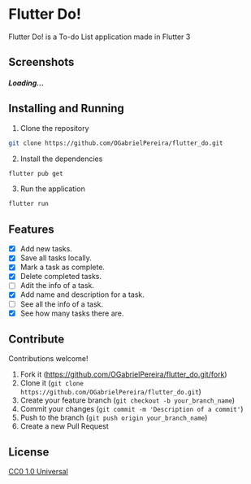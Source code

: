 # Flutter Do!

Flutter Do! is a To-do List application made in Flutter 3

## Screenshots
##### Loading...

## Installing and Running

1. Clone the repository

```bash
git clone https://github.com/OGabrielPereira/flutter_do.git
```

2. Install the dependencies

```bash
flutter pub get
```

3. Run the application

```bash
flutter run
```

## Features

- [x] Add new tasks.
- [x] Save all tasks locally.
- [x] Mark a task as complete.
- [x] Delete completed tasks.
- [ ] Adit the info of a task.
- [x] Add name and description for a task.
- [ ] See all the info of a task.
- [x] See how many tasks there are.

## Contribute

Contributions welcome!

1.  Fork it (https://github.com/OGabrielPereira/flutter_do.git/fork)
2.  Clone it (`git clone https://github.com/OGabrielPereira/flutter_do.git`)
3.  Create your feature branch (`git checkout -b your_branch_name`)
4.  Commit your changes (`git commit -m 'Description of a commit'`)
5.  Push to the branch (`git push origin your_branch_name`)
6.  Create a new Pull Request


## License

[CC0 1.0 Universal](https://creativecommons.org/publicdomain/zero/1.0/)

